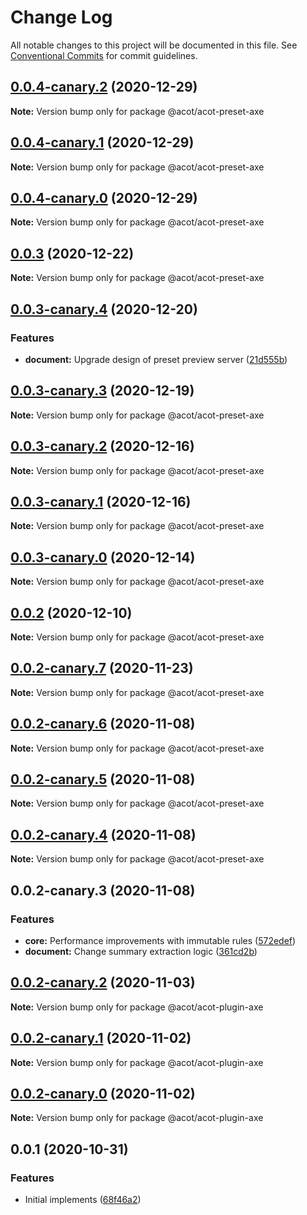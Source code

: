 # Change Log

All notable changes to this project will be documented in this file.
See [Conventional Commits](https://conventionalcommits.org) for commit guidelines.

## [0.0.4-canary.2](https://github.com/acot-a11y/acot/compare/@acot/acot-preset-axe@0.0.4-canary.1...@acot/acot-preset-axe@0.0.4-canary.2) (2020-12-29)

**Note:** Version bump only for package @acot/acot-preset-axe

## [0.0.4-canary.1](https://github.com/acot-a11y/acot/compare/@acot/acot-preset-axe@0.0.4-canary.0...@acot/acot-preset-axe@0.0.4-canary.1) (2020-12-29)

**Note:** Version bump only for package @acot/acot-preset-axe

## [0.0.4-canary.0](https://github.com/acot-a11y/acot/compare/@acot/acot-preset-axe@0.0.3...@acot/acot-preset-axe@0.0.4-canary.0) (2020-12-29)

**Note:** Version bump only for package @acot/acot-preset-axe

## [0.0.3](https://github.com/acot-a11y/acot/compare/@acot/acot-preset-axe@0.0.3-canary.4...@acot/acot-preset-axe@0.0.3) (2020-12-22)

**Note:** Version bump only for package @acot/acot-preset-axe

## [0.0.3-canary.4](https://github.com/acot-a11y/acot/compare/@acot/acot-preset-axe@0.0.3-canary.3...@acot/acot-preset-axe@0.0.3-canary.4) (2020-12-20)

### Features

- **document:** Upgrade design of preset preview server ([21d555b](https://github.com/acot-a11y/acot/commit/21d555bf191af82a4781f64ab5a0bab5bcc5232f))

## [0.0.3-canary.3](https://github.com/acot-a11y/acot/compare/@acot/acot-preset-axe@0.0.3-canary.2...@acot/acot-preset-axe@0.0.3-canary.3) (2020-12-19)

**Note:** Version bump only for package @acot/acot-preset-axe

## [0.0.3-canary.2](https://github.com/acot-a11y/acot/compare/@acot/acot-preset-axe@0.0.3-canary.1...@acot/acot-preset-axe@0.0.3-canary.2) (2020-12-16)

**Note:** Version bump only for package @acot/acot-preset-axe

## [0.0.3-canary.1](https://github.com/acot-a11y/acot/compare/@acot/acot-preset-axe@0.0.3-canary.0...@acot/acot-preset-axe@0.0.3-canary.1) (2020-12-16)

**Note:** Version bump only for package @acot/acot-preset-axe

## [0.0.3-canary.0](https://github.com/acot-a11y/acot/compare/@acot/acot-preset-axe@0.0.2...@acot/acot-preset-axe@0.0.3-canary.0) (2020-12-14)

**Note:** Version bump only for package @acot/acot-preset-axe

## [0.0.2](https://github.com/acot-a11y/acot/compare/@acot/acot-preset-axe@0.0.2-canary.7...@acot/acot-preset-axe@0.0.2) (2020-12-10)

**Note:** Version bump only for package @acot/acot-preset-axe

## [0.0.2-canary.7](https://github.com/acot-a11y/acot/compare/@acot/acot-preset-axe@0.0.2-canary.6...@acot/acot-preset-axe@0.0.2-canary.7) (2020-11-23)

**Note:** Version bump only for package @acot/acot-preset-axe

## [0.0.2-canary.6](https://github.com/acot-a11y/acot/compare/@acot/acot-preset-axe@0.0.2-canary.5...@acot/acot-preset-axe@0.0.2-canary.6) (2020-11-08)

**Note:** Version bump only for package @acot/acot-preset-axe

## [0.0.2-canary.5](https://github.com/acot-a11y/acot/compare/@acot/acot-preset-axe@0.0.2-canary.4...@acot/acot-preset-axe@0.0.2-canary.5) (2020-11-08)

**Note:** Version bump only for package @acot/acot-preset-axe

## [0.0.2-canary.4](https://github.com/acot-a11y/acot/compare/@acot/acot-preset-axe@0.0.2-canary.3...@acot/acot-preset-axe@0.0.2-canary.4) (2020-11-08)

**Note:** Version bump only for package @acot/acot-preset-axe

## 0.0.2-canary.3 (2020-11-08)

### Features

- **core:** Performance improvements with immutable rules ([572edef](https://github.com/acot-a11y/acot/commit/572edefca26d1817a46e2f1c74c8d31b6762642d))
- **document:** Change summary extraction logic ([361cd2b](https://github.com/acot-a11y/acot/commit/361cd2b448439fd769c20b757fe86abe67f653ee))

## [0.0.2-canary.2](https://github.com/acot-a11y/acot/compare/@acot/acot-plugin-axe@0.0.2-canary.1...@acot/acot-plugin-axe@0.0.2-canary.2) (2020-11-03)

**Note:** Version bump only for package @acot/acot-plugin-axe

## [0.0.2-canary.1](https://github.com/acot-a11y/acot/compare/@acot/acot-plugin-axe@0.0.2-canary.0...@acot/acot-plugin-axe@0.0.2-canary.1) (2020-11-02)

**Note:** Version bump only for package @acot/acot-plugin-axe

## [0.0.2-canary.0](https://github.com/acot-a11y/acot/compare/@acot/acot-plugin-axe@0.0.1...@acot/acot-plugin-axe@0.0.2-canary.0) (2020-11-02)

**Note:** Version bump only for package @acot/acot-plugin-axe

## 0.0.1 (2020-10-31)

### Features

- Initial implements ([68f46a2](https://github.com/acot-a11y/acot/commit/68f46a250de7793795678ece40d23d927ddd075c))
